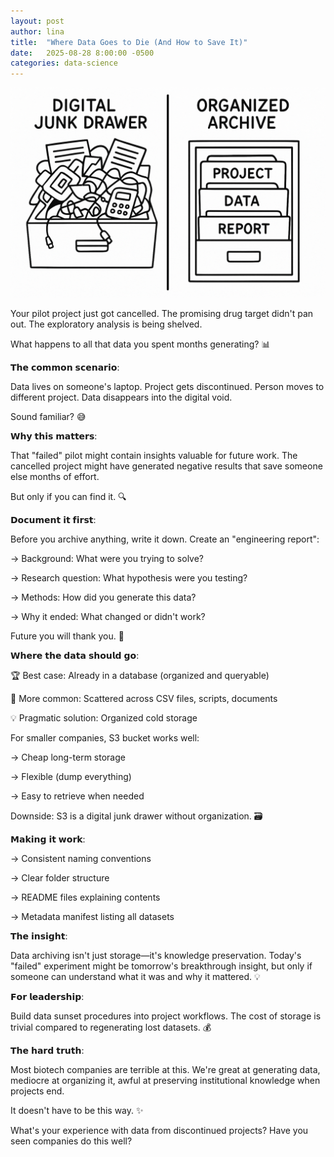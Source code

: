 ```yaml
---
layout: post
author: lina
title:  "Where Data Goes to Die (And How to Save It)"
date:   2025-08-28 8:00:00 -0500
categories: data-science
---
```


![How to organize your data?](/assets/images/posts/2025-08-28-where-data-goes-to-die.png)

Your pilot project just got cancelled. The promising drug target didn't pan out. The exploratory analysis is being shelved.

What happens to all that data you spent months generating? 📊

𝗧𝗵𝗲 𝗰𝗼𝗺𝗺𝗼𝗻 𝘀𝗰𝗲𝗻𝗮𝗿𝗶𝗼:

Data lives on someone's laptop. Project gets discontinued. Person moves to different project. Data disappears into the digital void.

Sound familiar? 😅

𝗪𝗵𝘆 𝘁𝗵𝗶𝘀 𝗺𝗮𝘁𝘁𝗲𝗿𝘀:

That "failed" pilot might contain insights valuable for future work. The cancelled project might have generated negative results that save someone else months of effort.

But only if you can find it. 🔍

𝗗𝗼𝗰𝘂𝗺𝗲𝗻𝘁 𝗶𝘁 𝗳𝗶𝗿𝘀𝘁:

Before you archive anything, write it down. Create an "engineering report":

→ Background: What were you trying to solve?

→ Research question: What hypothesis were you testing?

→ Methods: How did you generate this data?

→ Why it ended: What changed or didn't work?

Future you will thank you. 🙏

𝗪𝗵𝗲𝗿𝗲 𝘁𝗵𝗲 𝗱𝗮𝘁𝗮 𝘀𝗵𝗼𝘂𝗹𝗱 𝗴𝗼:

🏆 Best case: Already in a database (organized and queryable)

🤷 More common: Scattered across CSV files, scripts, documents

💡 Pragmatic solution: Organized cold storage

For smaller companies, S3 bucket works well:

→ Cheap long-term storage

→ Flexible (dump everything)

→ Easy to retrieve when needed

Downside: S3 is a digital junk drawer without organization. 🗃️

𝗠𝗮𝗸𝗶𝗻𝗴 𝗶𝘁 𝘄𝗼𝗿𝗸:

→ Consistent naming conventions

→ Clear folder structure

→ README files explaining contents

→ Metadata manifest listing all datasets

𝗧𝗵𝗲 𝗶𝗻𝘀𝗶𝗴𝗵𝘁:

Data archiving isn't just storage—it's knowledge preservation. Today's "failed" experiment might be tomorrow's breakthrough insight, but only if someone can understand what it was and why it mattered. 💡

𝗙𝗼𝗿 𝗹𝗲𝗮𝗱𝗲𝗿𝘀𝗵𝗶𝗽:

Build data sunset procedures into project workflows. The cost of storage is trivial compared to regenerating lost datasets. 💰

𝗧𝗵𝗲 𝗵𝗮𝗿𝗱 𝘁𝗿𝘂𝘁𝗵:

Most biotech companies are terrible at this. We're great at generating data, mediocre at organizing it, awful at preserving institutional knowledge when projects end.

It doesn't have to be this way. ✨

What's your experience with data from discontinued projects? Have you seen companies do this well?